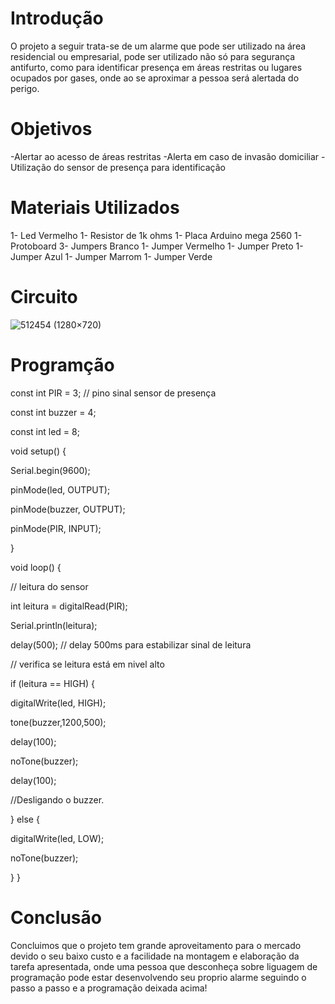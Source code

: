# Introdução 

O projeto a seguir trata-se de um alarme que pode ser utilizado na área residencial ou empresarial, pode ser utilizado não só para segurança antifurto, como para identificar presença em áreas restritas ou lugares ocupados por gases, onde ao se aproximar a pessoa será alertada do perigo.

# Objetivos

-Alertar ao acesso de áreas restritas
-Alerta em caso de invasão domiciliar
-Utilização do sensor de presença para identificação

# Materiais Utilizados

1-	Led Vermelho
1-	Resistor de 1k ohms
1-	Placa Arduino mega 2560
1-	Protoboard
3- Jumpers Branco
1-	Jumper Vermelho
1-	Jumper Preto
1-	Jumper Azul
1-	Jumper Marrom
1-	Jumper Verde

# Circuito

![512454 (1280×720)](https://user-images.githubusercontent.com/127743713/226620087-2e15e678-469c-417a-a05e-1b3dceba6758.jpg)

# Programção

const int PIR = 3;     // pino sinal sensor de presença

const int buzzer = 4;

const int led =  8;      

void setup() {

Serial.begin(9600);

pinMode(led, OUTPUT);

pinMode(buzzer, OUTPUT);

pinMode(PIR, INPUT);

}

void loop() {

// leitura do sensor

int leitura = digitalRead(PIR);

Serial.println(leitura);

delay(500); // delay 500ms para estabilizar sinal de leitura
  
  // verifica se leitura está em nivel alto

if (leitura == HIGH) {

digitalWrite(led, HIGH);

tone(buzzer,1200,500);   

delay(100);

noTone(buzzer);

delay(100);

//Desligando o buzzer.  

} else {

digitalWrite(led, LOW);

noTone(buzzer);

}
}

# Conclusão

Concluimos que o projeto tem grande aproveitamento para o mercado devido o seu baixo custo e a facilidade na montagem e elaboração da tarefa apresentada, onde uma pessoa que desconheça sobre liguagem de programação pode estar desenvolvendo seu proprio alarme seguindo o passo a passo e a programação deixada acima!

